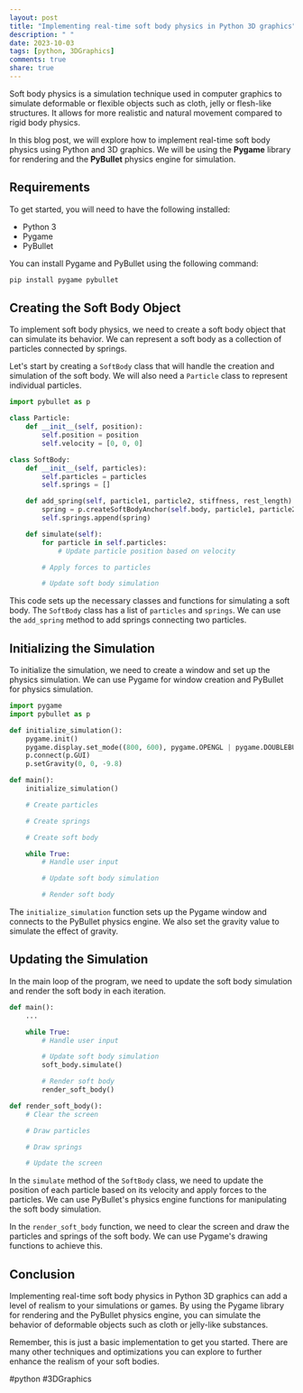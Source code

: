 ```yaml
---
layout: post
title: "Implementing real-time soft body physics in Python 3D graphics"
description: " "
date: 2023-10-03
tags: [python, 3DGraphics]
comments: true
share: true
---
```


Soft body physics is a simulation technique used in computer graphics to simulate deformable or flexible objects such as cloth, jelly or flesh-like structures. It allows for more realistic and natural movement compared to rigid body physics.

In this blog post, we will explore how to implement real-time soft body physics using Python and 3D graphics. We will be using the **Pygame** library for rendering and the **PyBullet** physics engine for simulation.

## Requirements

To get started, you will need to have the following installed:

- Python 3
- Pygame
- PyBullet

You can install Pygame and PyBullet using the following command:

```python
pip install pygame pybullet
```

## Creating the Soft Body Object

To implement soft body physics, we need to create a soft body object that can simulate its behavior. We can represent a soft body as a collection of particles connected by springs.

Let's start by creating a `SoftBody` class that will handle the creation and simulation of the soft body. We will also need a `Particle` class to represent individual particles.

```python
import pybullet as p

class Particle:
    def __init__(self, position):
        self.position = position
        self.velocity = [0, 0, 0]

class SoftBody:
    def __init__(self, particles):
        self.particles = particles
        self.springs = []

    def add_spring(self, particle1, particle2, stiffness, rest_length):
        spring = p.createSoftBodyAnchor(self.body, particle1, particle2, stiffness, rest_length)
        self.springs.append(spring)

    def simulate(self):
        for particle in self.particles:
            # Update particle position based on velocity

        # Apply forces to particles

        # Update soft body simulation
```

This code sets up the necessary classes and functions for simulating a soft body. The `SoftBody` class has a list of `particles` and `springs`. We can use the `add_spring` method to add springs connecting two particles.

## Initializing the Simulation

To initialize the simulation, we need to create a window and set up the physics simulation. We can use Pygame for window creation and PyBullet for physics simulation.

```python
import pygame
import pybullet as p

def initialize_simulation():
    pygame.init()
    pygame.display.set_mode((800, 600), pygame.OPENGL | pygame.DOUBLEBUF)
    p.connect(p.GUI)
    p.setGravity(0, 0, -9.8)

def main():
    initialize_simulation()

    # Create particles

    # Create springs

    # Create soft body

    while True:
        # Handle user input

        # Update soft body simulation

        # Render soft body
```

The `initialize_simulation` function sets up the Pygame window and connects to the PyBullet physics engine. We also set the gravity value to simulate the effect of gravity.

## Updating the Simulation

In the main loop of the program, we need to update the soft body simulation and render the soft body in each iteration.

```python
def main():
    ...

    while True:
        # Handle user input

        # Update soft body simulation
        soft_body.simulate()

        # Render soft body
        render_soft_body()

def render_soft_body():
    # Clear the screen

    # Draw particles

    # Draw springs

    # Update the screen
```

In the `simulate` method of the `SoftBody` class, we need to update the position of each particle based on its velocity and apply forces to the particles. We can use PyBullet's physics engine functions for manipulating the soft body simulation.

In the `render_soft_body` function, we need to clear the screen and draw the particles and springs of the soft body. We can use Pygame's drawing functions to achieve this.

## Conclusion

Implementing real-time soft body physics in Python 3D graphics can add a level of realism to your simulations or games. By using the Pygame library for rendering and the PyBullet physics engine, you can simulate the behavior of deformable objects such as cloth or jelly-like substances.

Remember, this is just a basic implementation to get you started. There are many other techniques and optimizations you can explore to further enhance the realism of your soft bodies.

#python #3DGraphics